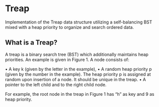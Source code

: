 # Treap
Implementation of the Treap data structure utilizing a self-balancing BST mixed with a heap priority to organize and search ordered data. 

## What is a Treap? 
A treap is a binary search tree (BST) which additionally maintains heap priorities. An example is given in Figure 1. A node consists of:

• A key k (given by the letter in the example),
• A random heap priority p (given by the number in the example). The heap priority p
is assigned at random upon insertion of a node. It should be unique in the treap.
• A pointer to the left child and to the right child node.

For example, the root node in the treap in Figure 1 has “h” as key and 9 as heap priority.



